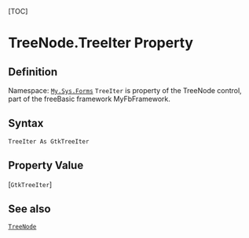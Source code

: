 [TOC]
# TreeNode.TreeIter Property

## Definition
Namespace: [`My.Sys.Forms`](My.Sys.Forms.md)
`TreeIter` is property of the TreeNode control, part of the freeBasic framework MyFbFramework.
## Syntax
```freeBasic
TreeIter As GtkTreeIter
```
## Property Value
[`GtkTreeIter`]
## See also
[`TreeNode`](TreeNode.md)
